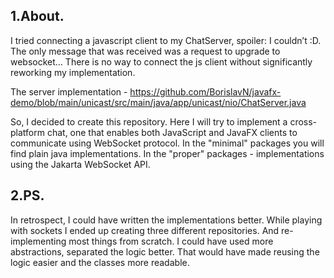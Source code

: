 ## 1.About.
I tried connecting a javascript client to my ChatServer, spoiler: I couldn’t :D.
The only message that was received was a request to upgrade to websocket… 
There is no way to connect the js client without significantly reworking my implementation.

The server implementation - https://github.com/BorislavN/javafx-demo/blob/main/unicast/src/main/java/app/unicast/nio/ChatServer.java

So, I decided to create this repository.
Here I will try to implement a cross-platform chat,
one that enables both JavaScript and JavaFX clients to communicate using WebSocket protocol.
In the "minimal" packages you will find plain java implementations.
In the "proper" packages - implementations using the Jakarta WebSocket API.

## 2.PS.
In retrospect, I could have written the implementations better. While playing with sockets I ended up creating three
different repositories. And re-implementing most things from scratch. I could have used more abstractions, separated the logic better.
That would have made reusing the logic easier and the classes more readable.
